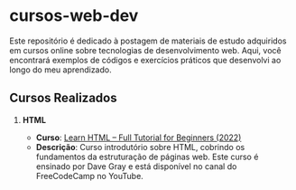 # cursos-web-dev

Este repositório é dedicado à postagem de materiais de estudo adquiridos em cursos online sobre tecnologias de desenvolvimento web. Aqui, você encontrará exemplos de códigos e exercícios práticos que desenvolvi ao longo do meu aprendizado.

## Cursos Realizados

1. **HTML**

   - **Curso**: [Learn HTML – Full Tutorial for Beginners (2022)](https://www.youtube.com/watch?v=kUMe1FH4CHE)
   - **Descrição**: Curso introdutório sobre HTML, cobrindo os fundamentos da estruturação de páginas web. Este curso é ensinado por Dave Gray e está disponível no canal do FreeCodeCamp no YouTube.
